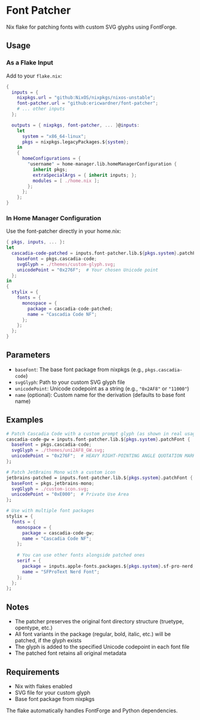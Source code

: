 # Font Patcher

Nix flake for patching fonts with custom SVG glyphs using FontForge.

## Usage

### As a Flake Input

Add to your `flake.nix`:

```nix
{
  inputs = {
    nixpkgs.url = "github:NixOS/nixpkgs/nixos-unstable";
    font-patcher.url = "github:ericwardner/font-patcher";
    # ... other inputs
  };

  outputs = { nixpkgs, font-patcher, ... }@inputs:
    let
      system = "x86_64-linux";
      pkgs = nixpkgs.legacyPackages.${system};
    in
    {
      homeConfigurations = {
        "username" = home-manager.lib.homeManagerConfiguration {
          inherit pkgs;
          extraSpecialArgs = { inherit inputs; };
          modules = [ ./home.nix ];
        };
      };
    };
}
```

### In Home Manager Configuration

Use the font-patcher directly in your home.nix:

```nix
{ pkgs, inputs, ... }:
let
  cascadia-code-patched = inputs.font-patcher.lib.${pkgs.system}.patchFont {
    baseFont = pkgs.cascadia-code;
    svgGlyph = ./themes/custom-glyph.svg;
    unicodePoint = "0x276F";  # Your chosen Unicode point
  };
in
{
  stylix = {
    fonts = {
      monospace = {
        package = cascadia-code-patched;
        name = "Cascadia Code NF";
      };
    };
  };
}
```

## Parameters

- `baseFont`: The base font package from nixpkgs (e.g., `pkgs.cascadia-code`)
- `svgGlyph`: Path to your custom SVG glyph file
- `unicodePoint`: Unicode codepoint as a string (e.g., `"0x2AF8"` or `"11000"`)
- `name` (optional): Custom name for the derivation (defaults to base font name)

## Examples

```nix
# Patch Cascadia Code with a custom prompt glyph (as shown in real usage)
cascadia-code-gw = inputs.font-patcher.lib.${pkgs.system}.patchFont {
  baseFont = pkgs.cascadia-code;
  svgGlyph = ./themes/uni2AF8_GW.svg;
  unicodePoint = "0x276F";  # HEAVY RIGHT-POINTING ANGLE QUOTATION MARK ORNAMENT
};

# Patch JetBrains Mono with a custom icon
jetbrains-patched = inputs.font-patcher.lib.${pkgs.system}.patchFont {
  baseFont = pkgs.jetbrains-mono;
  svgGlyph = ./custom-icon.svg;
  unicodePoint = "0xE000";  # Private Use Area
};

# Use with multiple font packages
stylix = {
  fonts = {
    monospace = {
      package = cascadia-code-gw;
      name = "Cascadia Code NF";
    };
    
    # You can use other fonts alongside patched ones
    serif = {
      package = inputs.apple-fonts.packages.${pkgs.system}.sf-pro-nerd;
      name = "SFProText Nerd Font";
    };
  };
};
```

## Notes

- The patcher preserves the original font directory structure (truetype, opentype, etc.)
- All font variants in the package (regular, bold, italic, etc.) will be patched, if the glyph exists
- The glyph is added to the specified Unicode codepoint in each font file
- The patched font retains all original metadata

## Requirements

- Nix with flakes enabled
- SVG file for your custom glyph
- Base font package from nixpkgs

The flake automatically handles FontForge and Python dependencies.
